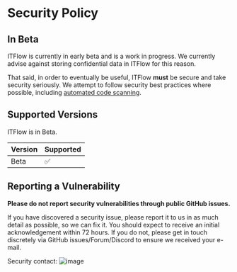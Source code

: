 # Security Policy

## In Beta

ITFlow is currently in early beta and is a work in progress. 
We currently advise against storing confidential data in ITFlow for this reason.

That said, in order to eventually be useful, ITFlow **must** be secure and take security seriously.
We attempt to follow security best practices where possible, including [automated code scanning](https://sonarcloud.io/component_measures?id=itflow-org_itflow&metric=security_rating&view=list).

## Supported Versions

ITFlow is in Beta. 

| Version | Supported          |
| ------- | ------------------ |
| Beta    | :white_check_mark: |

## Reporting a Vulnerability

**Please do not report security vulnerabilities through public GitHub issues.**

If you have discovered a security issue, please report it to us in as much detail as possible, so we can fix it. 
You should expect to receive an initial acknowledgement within 72 hours. If you do not, please get in touch discretely via GitHub issues/Forum/Discord to ensure we received your e-mail.

Security contact:
![image](https://user-images.githubusercontent.com/32306651/160704188-763e6763-429e-41b9-9007-6a09bcfdba2b.png)
